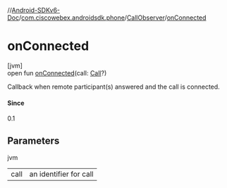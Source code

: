 //[Android-SDKv6-Doc](../../../index.md)/[com.ciscowebex.androidsdk.phone](../index.md)/[CallObserver](index.md)/[onConnected](on-connected.md)

# onConnected

[jvm]\
open fun [onConnected](on-connected.md)(call: [Call](../-call/index.md)?)

Callback when remote participant(s) answered and the call is connected.

#### Since

0.1

## Parameters

jvm

| | |
|---|---|
| call | an identifier for call |
